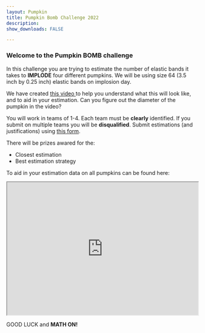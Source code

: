 ```yaml
---
layout: Pumpkin
title: Pumpkin Bomb Challenge 2022
description:  
show_downloads: FALSE

---
```


### Welcome to the Pumpkin BOMB challenge

In this challenge you are trying to estimate the number of elastic bands it takes to **IMPLODE** four different pumpkins. We will be using size 64 (3.5 inch by 0.25 inch) elastic bands on implosion day. 


We have created <a href="https://drive.google.com/file/d/1YJOabLfp-1xUdJ0rJRpUtZUwLfkyxJCw/view?usp=sharing"> this video </a> to help you understand what this will look like, and to aid in your estimation. Can you figure out the diameter of the pumpkin in the video? 

You will work in teams of 1-4. Each team must be **clearly** identified. If you submit on multiple teams you will be **disqualified**. Submit estimations (and justifications) using <a href="https://docs.google.com/forms/d/e/1FAIpQLSdTDxWCDJva2EXhntOaendCBTDkix_KM5F1og4VFo7pOqEziQ/viewform?usp=sf_link"> this form</a>.  

There will be prizes awared for the: 
* Closest estimation 
* Best estimation strategy 

To aid in your estimation data on all pumpkins can be found here: 

<iframe src="https://docs.google.com/spreadsheets/d/e/2PACX-1vT6XJKIJJGEU_WgwyBOhEYaJOlhRLlctpQttisXHd_EVN4czZH3KLv_Bc3-nhB4IwpmPlPe0UBvZ59b/pubhtml?gid=0&amp;single=true&amp;widget=true&amp;headers=false" width="100%" height = "350"></iframe>


GOOD LUCK and **MATH ON!** 

<!---
You may also look at the results from last years contest <a href="https://merrickmath.github.io/MerrickMath.github.io-PumpkinBomb/"> here </a>.
--->


<!--
### RESULTS 
Check out <a href="https://drive.google.com/file/d/14eTkhJX0YxVpIDKtIBcO2I2xVMjszutn/view?usp=sharing"> this video</a>. --> 




